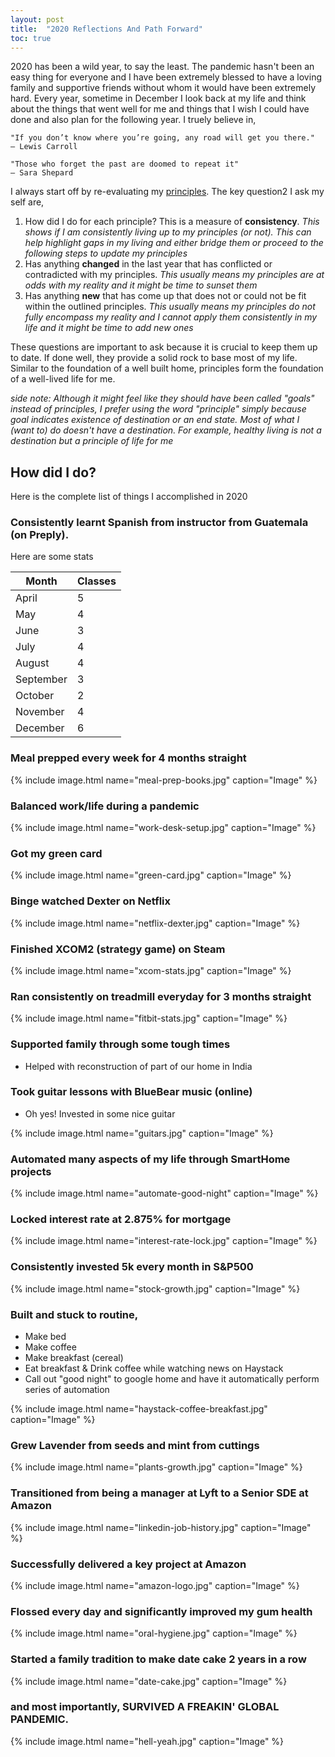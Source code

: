 ```yaml
---
layout: post
title:  "2020 Reflections And Path Forward"
toc: true
---
```

2020 has been a wild year, to say the least. The pandemic hasn't been an easy thing for everyone and I have been extremely blessed to have a loving family and supportive friends without whom it would have been extremely hard.
Every year, sometime in December I look back at my life and think about the things that went well for me and things that I wish I could have done and also plan for the following year. I truely believe in,
```
"If you don’t know where you’re going, any road will get you there."
– Lewis Carroll

"Those who forget the past are doomed to repeat it"
― Sara Shepard
```

I always start off by re-evaluating my [principles](https://blog.nishantrayan.com/2019/02/18/principles.html). The key question2 I ask my self are,

1. How did I do for each principle? This is a measure of **consistency**. _This shows if I am consistently living up to my principles (or not). This can help highlight gaps in my living and either bridge them or proceed to the following steps to update my principles_ 
1. Has anything **changed** in the last year that has conflicted or contradicted with my principles. _This usually means my principles are at odds with my reality and it might be time to sunset them_
1. Has anything **new** that has come up that does not or could not be fit within the outlined principles. _This usually means my principles do not fully encompass my reality and I cannot apply them consistently in my life and it might be time to add new ones_

These questions are important to ask because it is crucial to keep them up to date. If done well, they provide a solid rock to base most of my life. Similar to the foundation of a well built home, principles form the foundation of a well-lived life for me.

_side note: Although it might feel like they should have been called "goals" instead of principles, I prefer using the word "principle" simply because goal indicates existence of destination or an end state. Most of what I (want to) do doesn't have a destination. For example, healthy living is not a destination but a principle of life for me_ 

## How did I do?

Here is the complete list of things I accomplished in 2020

### Consistently learnt Spanish from instructor from Guatemala (on Preply). 
Here are some stats
   
|Month   | Classes   |
|--------|-----------|
|April   |  5|
|May     |  4|
|June    |  3|
|July    |  4|
|August  |  4|
|September  |  3|
|October    |  2|
|November   |  4|
|December   |  6|

### Meal prepped every week for 4 months straight

{% include image.html name="meal-prep-books.jpg" caption="Image" %}

### Balanced work/life during a pandemic

{% include image.html name="work-desk-setup.jpg" caption="Image" %}
   
### Got my green card 
   
{% include image.html name="green-card.jpg" caption="Image" %}

### Binge watched Dexter on Netflix

{% include image.html name="netflix-dexter.jpg" caption="Image" %}

### Finished XCOM2 (strategy game) on Steam

{% include image.html name="xcom-stats.jpg" caption="Image" %}

### Ran consistently on treadmill everyday for 3 months straight

{% include image.html name="fitbit-stats.jpg" caption="Image" %}

### Supported family through some tough times
   * Helped with reconstruction of part of our home in India
   
### Took guitar lessons with BlueBear music (online)
   * Oh yes! Invested in some nice guitar
   
{% include image.html name="guitars.jpg" caption="Image" %}

### Automated many aspects of my life through SmartHome projects

{% include image.html name="automate-good-night" caption="Image" %}

### Locked interest rate at 2.875% for mortgage

{% include image.html name="interest-rate-lock.jpg" caption="Image" %}

### Consistently invested 5k every month in S&P500

{% include image.html name="stock-growth.jpg" caption="Image" %}

### Built and stuck to routine,
 * Make bed
 * Make coffee
 * Make breakfast (cereal)
 * Eat breakfast & Drink coffee while watching news on Haystack
 * Call out "good night" to google home and have it automatically perform series of automation 
   

{% include image.html name="haystack-coffee-breakfast.jpg" caption="Image" %}

### Grew Lavender from seeds and mint from cuttings 
   
{% include image.html name="plants-growth.jpg" caption="Image" %}

### Transitioned from being a manager at Lyft to a Senior SDE at Amazon

{% include image.html name="linkedin-job-history.jpg" caption="Image" %}

### Successfully delivered a key project at Amazon
   
{% include image.html name="amazon-logo.jpg" caption="Image" %}

### Flossed every day and significantly improved my gum health

{% include image.html name="oral-hygiene.jpg" caption="Image" %}

### Started a family tradition to make date cake 2 years in a row

{% include image.html name="date-cake.jpg" caption="Image" %}

### and most importantly, **SURVIVED A FREAKIN' GLOBAL PANDEMIC.**

{% include image.html name="hell-yeah.jpg" caption="Image" %}